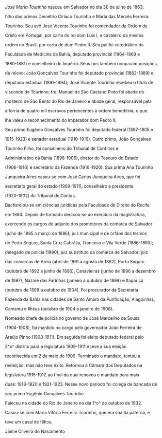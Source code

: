 

*José Maria Tourinho* nasceu em Salvador no dia 30 de julho de 1863,

filho dos primos Demétrio Ciríaco Tourinho e Maria das Mercês Ferreira

Tourinho. Seu avô José Vicente Tourinho foi comendador da Ordem de

Cristo em Portugal, por carta do rei dom Luís I, e cavaleiro da mesma

ordem no Brasil, por carta de dom Pedro II. Seu pai foi catedrático da

Faculdade de Medicina da Bahia, deputado provincial (1864-1869 e

1880-1881) e conselheiro do Império. Seus tios também ocuparam posições

de relevo: João Gonçalves Tourinho foi deputado provincial (1882-1889) e

deputado estadual (1891-1894); José Vicente Tourinho recebeu o título de

visconde de Tourinho; frei Manuel de São Caetano Pinto foi abade do

mosteiro de São Bento do Rio de Janeiro e abade geral, responsável pela

alforria de quatro mil escravos pertencentes à ordem beneditina, o que

lhe valeu o reconhecimento do imperador dom Pedro II.



Seu primo Eugênio Gonçalves Tourinho foi deputado federal (1897-1905 e

1915-1923) e senador estadual (1910-1916). Outro primo, João Gonçalves

Tourinho Filho, foi conselheiro do Tribunal de Conflitos e

Administrativo da Bahia (1898-1906), diretor do Tesouro do Estado

(1906-1916) e secretário da Fazenda (1916-1920). Sua prima Ana Tourinho

Junqueira Aires casou-se com José Carlos Junqueira Aires, que foi

secretário geral do estado (1908-1911), conselheiro e presidente

(1920-1932) do Tribunal de Contas.



Bacharelou-se em ciências jurídicas pela Faculdade de Direito do Recife

em 1884. Depois de formado dedicou-se ao exercício da magistratura,

exercendo os cargos de adjunto dos promotores da comarca de Salvador

(julho de 1885 a março de 1886); juiz municipal e de órfãos dos termos

de Porto Seguro, Santa Cruz Cabrália, Trancoso e Vila Verde (1886-1890);

delegado de polícia (1890); juiz substituto da comarca de Salvador; juiz

das comarcas de Areia (abril de 1891 a agosto de 1892), Porto Seguro

(outubro de 1892 a junho de 1896), Canavieiras (junho de 1896 a dezembro

de 1897), Nazaré das Farinhas (janeiro a outubro de 1898) e Itaparica

(outubro de 1898 a outubro de 1904). Foi procurador da Secretaria

Fazenda da Bahia nas cidades de Santo Amaro da Purificação, Alagoinhas,

Camamu e Ilhéus (outubro de 1904 a janeiro de 1906).



Nomeado chefe de polícia no governo de José Marcelino de Sousa

(1904-1908), foi mantido no cargo pelo governador João Ferreira de

Araújo Pinho (1908-1911). Em seguida foi eleito deputado federal pelo

2^o^ distrito para a legislatura 1909-1911 e teve a sua eleição

reconhecida em 2 de maio de 1909. Terminado o mandato, tentou a

reeleição, mas não teve êxito. Retornou à Câmara dos Deputados na

legislatura 1915-1917, ao final da qual renovou o mandato para mais

duas: 1918-1920 e 1921-1923. Nesse novo período foi colega de bancada de

seu primo Eugênio Gonçalves Tourinho.



Faleceu na cidade do Rio de Janeiro no dia 1^o^ de outubro de 1932.



Casou-se com Maria Vitória Ferreira Tourinho, que era sua tia paterna, e

teve um casal de filhos.



Jaime Oliveira do Nascimento



